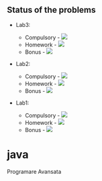 ## Status of the problems

- Lab3:
    - Compulsory - ![](https://us-central1-progress-markdown.cloudfunctions.net/progress/100)
    - Homework - ![](https://us-central1-progress-markdown.cloudfunctions.net/progress/100)
    - Bonus - ![](https://us-central1-progress-markdown.cloudfunctions.net/progress/0)

- Lab2:
    - Compulsory - ![](https://us-central1-progress-markdown.cloudfunctions.net/progress/100)
    - Homework - ![](https://us-central1-progress-markdown.cloudfunctions.net/progress/100)
    - Bonus - ![](https://us-central1-progress-markdown.cloudfunctions.net/progress/50)

- Lab1:
    - Compulsory - ![](https://us-central1-progress-markdown.cloudfunctions.net/progress/100)
    - Homework - ![](https://us-central1-progress-markdown.cloudfunctions.net/progress/100)
    - Bonus - ![](https://us-central1-progress-markdown.cloudfunctions.net/progress/50)



# java
Programare Avansata
